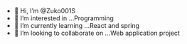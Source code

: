 - 👋 Hi, I’m @Zuko001S
- 👀 I’m interested in ...Programming
- 🌱 I’m currently learning ...React and spring
- 💞️ I’m looking to collaborate on ...Web application project

<!---
Zuko001S/Zuko001S is a ✨ special ✨ repository because its `README.md` (this file) appears on your GitHub profile.
You can click the Preview link to take a look at your changes.
--->
